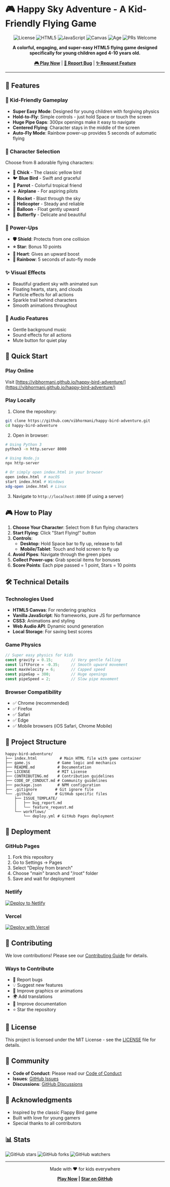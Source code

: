 # 🎮 Happy Sky Adventure - A Kid-Friendly Flying Game

<div align="center">

![License](https://img.shields.io/badge/license-MIT-blue.svg)
![HTML5](https://img.shields.io/badge/HTML5-E34C26?logo=html5&logoColor=white)
![JavaScript](https://img.shields.io/badge/JavaScript-F7DF1E?logo=javascript&logoColor=black)
![Canvas](https://img.shields.io/badge/Canvas-FF6384?logo=chartdotjs&logoColor=white)
![Age](https://img.shields.io/badge/Age-4--10%20years-green)
![PRs Welcome](https://img.shields.io/badge/PRs-welcome-brightgreen.svg)

**A colorful, engaging, and super-easy HTML5 flying game designed specifically for young children aged 4-10 years old.**

[**🎮 Play Now**](https://vibhormani.github.io/happy-bird-adventure/) | [**🐛 Report Bug**](https://github.com/vibhormani/happy-bird-adventure/issues) | [**✨ Request Feature**](https://github.com/vibhormani/happy-bird-adventure/issues)

</div>

---

## 🌟 Features

### 🎯 Kid-Friendly Gameplay
- **Super Easy Mode**: Designed for young children with forgiving physics
- **Hold-to-Fly**: Simple controls - just hold Space or touch the screen
- **Huge Pipe Gaps**: 300px openings make it easy to navigate
- **Centered Flying**: Character stays in the middle of the screen
- **Auto-Fly Mode**: Rainbow power-up provides 5 seconds of automatic flying

### 🚀 Character Selection
Choose from 8 adorable flying characters:
- 🐤 **Chick** - The classic yellow bird
- 🐦 **Blue Bird** - Swift and graceful
- 🦜 **Parrot** - Colorful tropical friend
- ✈️ **Airplane** - For aspiring pilots
- 🚀 **Rocket** - Blast through the sky
- 🚁 **Helicopter** - Steady and reliable
- 🎈 **Balloon** - Float gently upward
- 🦋 **Butterfly** - Delicate and beautiful

### 🌈 Power-Ups
- **🛡️ Shield**: Protects from one collision
- **⭐ Star**: Bonus 10 points
- **💖 Heart**: Gives an upward boost
- **🌈 Rainbow**: 5 seconds of auto-fly mode

### ✨ Visual Effects
- Beautiful gradient sky with animated sun
- Floating hearts, stars, and clouds
- Particle effects for all actions
- Sparkle trail behind characters
- Smooth animations throughout

### 🎵 Audio Features
- Gentle background music
- Sound effects for all actions
- Mute button for quiet play

## 🚀 Quick Start

### Play Online
Visit [https://vibhormani.github.io/happy-bird-adventure/](https://vibhormani.github.io/happy-bird-adventure/)

### Play Locally
1. Clone the repository:
```bash
git clone https://github.com/vibhormani/happy-bird-adventure.git
cd happy-bird-adventure
```

2. Open in browser:
```bash
# Using Python 3
python3 -m http.server 8000

# Using Node.js
npx http-server

# Or simply open index.html in your browser
open index.html  # macOS
start index.html # Windows
xdg-open index.html # Linux
```

3. Navigate to `http://localhost:8000` (if using a server)

## 🎮 How to Play

1. **Choose Your Character**: Select from 8 fun flying characters
2. **Start Flying**: Click "Start Flying!" button
3. **Controls**:
   - **Desktop**: Hold Space bar to fly up, release to fall
   - **Mobile/Tablet**: Touch and hold screen to fly up
4. **Avoid Pipes**: Navigate through the green pipes
5. **Collect Power-ups**: Grab special items for bonuses
6. **Score Points**: Each pipe passed = 1 point, Stars = 10 points

## 🛠️ Technical Details

### Technologies Used
- **HTML5 Canvas**: For rendering graphics
- **Vanilla JavaScript**: No frameworks, pure JS for performance
- **CSS3**: Animations and styling
- **Web Audio API**: Dynamic sound generation
- **Local Storage**: For saving best scores

### Game Physics
```javascript
// Super easy physics for kids
const gravity = 0.15;        // Very gentle falling
const liftForce = -0.35;     // Smooth upward movement
const maxVelocity = 6;       // Capped speed
const pipeGap = 300;         // Huge openings
const pipeSpeed = 2;         // Slow pipe movement
```

### Browser Compatibility
- ✅ Chrome (recommended)
- ✅ Firefox
- ✅ Safari
- ✅ Edge
- ✅ Mobile browsers (iOS Safari, Chrome Mobile)

## 📁 Project Structure

```
happy-bird-adventure/
├── index.html          # Main HTML file with game container
├── game.js            # Game logic and mechanics
├── README.md          # Documentation
├── LICENSE            # MIT License
├── CONTRIBUTING.md    # Contribution guidelines
├── CODE_OF_CONDUCT.md # Community guidelines
├── package.json       # NPM configuration
├── .gitignore        # Git ignore file
└── .github/          # GitHub specific files
    ├── ISSUE_TEMPLATE/
    │   ├── bug_report.md
    │   └── feature_request.md
    └── workflows/
        └── deploy.yml # GitHub Pages deployment
```

## 🚀 Deployment

### GitHub Pages
1. Fork this repository
2. Go to Settings → Pages
3. Select "Deploy from branch"
4. Choose "main" branch and "/root" folder
5. Save and wait for deployment

### Netlify
[![Deploy to Netlify](https://www.netlify.com/img/deploy/button.svg)](https://app.netlify.com/start/deploy?repository=https://github.com/vibhormani/happy-bird-adventure)

### Vercel
[![Deploy with Vercel](https://vercel.com/button)](https://vercel.com/new/clone?repository-url=https://github.com/vibhormani/happy-bird-adventure)

## 🤝 Contributing

We love contributions! Please see our [Contributing Guide](CONTRIBUTING.md) for details.

### Ways to Contribute
- 🐛 Report bugs
- 💡 Suggest new features
- 🎨 Improve graphics or animations
- 🌍 Add translations
- 📝 Improve documentation
- ⭐ Star the repository

## 📄 License

This project is licensed under the MIT License - see the [LICENSE](LICENSE) file for details.

## 👥 Community

- **Code of Conduct**: Please read our [Code of Conduct](CODE_OF_CONDUCT.md)
- **Issues**: [GitHub Issues](https://github.com/vibhormani/happy-bird-adventure/issues)
- **Discussions**: [GitHub Discussions](https://github.com/vibhormani/happy-bird-adventure/discussions)

## 🙏 Acknowledgments

- Inspired by the classic Flappy Bird game
- Built with love for young gamers
- Special thanks to all contributors

## 📊 Stats

![GitHub stars](https://img.shields.io/github/stars/vibhormani/happy-bird-adventure?style=social)
![GitHub forks](https://img.shields.io/github/forks/vibhormani/happy-bird-adventure?style=social)
![GitHub watchers](https://img.shields.io/github/watchers/vibhormani/happy-bird-adventure?style=social)

---

<div align="center">
Made with ❤️ for kids everywhere

**[Play Now](https://vibhormani.github.io/happy-bird-adventure/) | [Star on GitHub](https://github.com/vibhormani/happy-bird-adventure)**
</div>